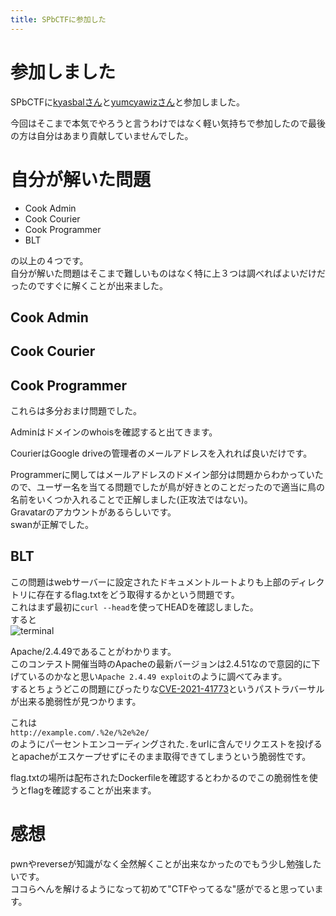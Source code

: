 ```yaml
---
title: SPbCTFに参加した
---
```


# 参加しました
SPbCTFに[kyasbalさん](https://twitter.com/kyasbal_1994)と[yumcyawizさん](https://twitter.com/yumcyawiz)と参加しました。

今回はそこまで本気でやろうと言うわけではなく軽い気持ちで参加したので最後の方は自分はあまり貢献していませんでした。

# 自分が解いた問題

- Cook Admin
- Cook Courier
- Cook Programmer
- BLT

の以上の４つです。  
自分が解いた問題はそこまで難しいものはなく特に上３つは調べればよいだけだったのですぐに解くことが出来ました。

## Cook Admin
## Cook Courier
## Cook Programmer

これらは多分おまけ問題でした。  
  
Adminはドメインのwhoisを確認すると出てきます。  

CourierはGoogle driveの管理者のメールアドレスを入れれば良いだけです。

Programmerに関してはメールアドレスのドメイン部分は問題からわかっていたので、ユーザー名を当てる問題でしたが鳥が好きとのことだったので適当に鳥の名前をいくつか入れることで正解しました(正攻法ではない)。  
Gravatarのアカウントがあるらしいです。  
swanが正解でした。

## BLT
この問題はwebサーバーに設定されたドキュメントルートよりも上部のディレクトリに存在するflag.txtをどう取得するかという問題です。  
これはまず最初に`curl --head`を使ってHEADを確認しました。  
すると  
![terminal](https://i.imgur.com/csqfw9x.png)  

Apache/2.4.49であることがわかります。  
このコンテスト開催当時のApacheの最新バージョンは2.4.51なので意図的に下げているのかなと思い`Apache 2.4.49 exploit`のように調べてみます。  
するとちょうどこの問題にぴったりな[CVE-2021-41773](https://httpd.apache.org/security/vulnerabilities_24.html)というパストラバーサルが出来る脆弱性が見つかります。  
  
これは  
`http://example.com/.%2e/%2e%2e/`   
のようにパーセントエンコーディングされた`.`をurlに含んでリクエストを投げるとapacheがエスケープせずにそのまま取得できてしまうという脆弱性です。

flag.txtの場所は配布されたDockerfileを確認するとわかるのでこの脆弱性を使うとflagを確認することが出来ます。  

# 感想
pwnやreverseが知識がなく全然解くことが出来なかったのでもう少し勉強したいです。  
ココらへんを解けるようになって初めて"CTFやってるな"感がでると思っています。